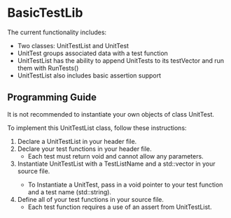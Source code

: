 # BasicTestLib

The current functionality includes:
* Two classes: UnitTestList and UnitTest
* UnitTest groups associated data with a test function
* UnitTestList has the ability to append UnitTests to its testVector and run them with RunTests()
* UnitTestList also includes basic assertion support

## Programming Guide
It is not recommended to instantiate your own objects of class UnitTest.

To implement this UnitTestList class, follow these instructions:
 1. Declare a UnitTestList in your header file.
 2. Declare your test functions in your header file.
     - Each test must return void and cannot allow any parameters.
 3. Instantiate UnitTestList with a TestListName and a std::vector<UnitTest> in your source file.
    - To Instantiate a UnitTest, pass in a void pointer to your test function and a test name (std::string).
 4. Define all of your test functions in your source file.
    - Each test function requires a use of an assert from UnitTestList.
